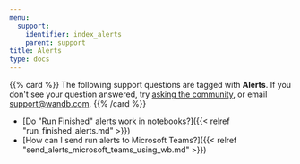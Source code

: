```yaml
---
menu:
  support:
    identifier: index_alerts
    parent: support
title: Alerts
type: docs
---
```


{{% card %}}
The following support questions are tagged with <b>Alerts</b>. If you don't see 
your question answered, try [asking the community](https://community.wandb.ai/), 
or email [support@wandb.com](mailto:support@wandb.com).
{{% /card %}}

- [Do "Run Finished" alerts work in notebooks?]({{< relref "run_finished_alerts.md" >}})
- [How can I send run alerts to Microsoft Teams?]({{< relref "send_alerts_microsoft_teams_using_wb.md" >}})